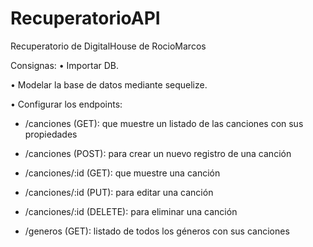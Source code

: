 # RecuperatorioAPI

Recuperatorio de DigitalHouse de RocioMarcos

Consignas:
• Importar DB.

• Modelar la base de datos mediante sequelize.

• Configurar los endpoints:

  -  /canciones (GET): que muestre un listado de las canciones con sus propiedades

  -  /canciones (POST): para crear un nuevo registro de una canción

  -  /canciones/:id (GET): que muestre una canción

  -  /canciones/:id (PUT): para editar una canción

  -  /canciones/:id (DELETE): para eliminar una canción

  -  /generos (GET): listado de todos los géneros con sus canciones
